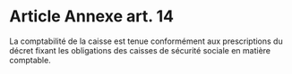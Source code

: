 # Article Annexe art. 14

La comptabilité de la caisse est tenue conformément aux prescriptions du décret fixant les obligations des caisses de sécurité sociale en matière comptable.
